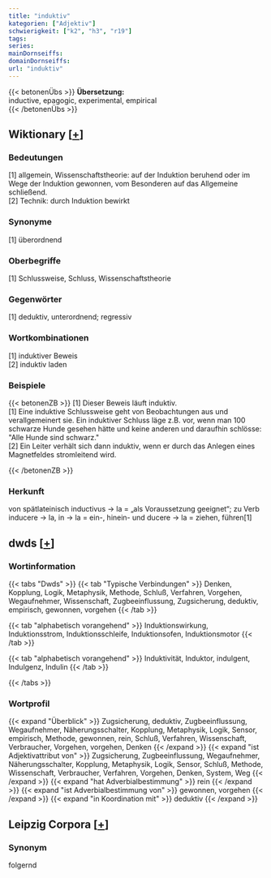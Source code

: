 ```yaml
---
title: "induktiv"
kategorien: ["Adjektiv"]
schwierigkeit: ["k2", "h3", "r19"]
tags:
series:
mainDornseiffs:
domainDornseiffs:
url: "induktiv"
---
```


{{< betonenÜbs >}}
**Übersetzung:**  
inductive, epagogic, experimental, empirical  
{{< /betonenÜbs >}}

## Wiktionary [[+](https://de.wiktionary.org/wiki/induktiv)]

### Bedeutungen
[1] allgemein, Wissenschaftstheorie: auf der Induktion beruhend oder im Wege der Induktion gewonnen, vom Besonderen auf das Allgemeine schließend.  
[2] Technik: durch Induktion bewirkt  

### Synonyme
[1] überordnend  

### Oberbegriffe
[1] Schlussweise, Schluss, Wissenschaftstheorie  

### Gegenwörter
[1] deduktiv, unterordnend; regressiv  

### Wortkombinationen
[1] induktiver Beweis  
[2] induktiv laden  

### Beispiele
{{< betonenZB >}}
[1] Dieser Beweis läuft induktiv.  
[1] Eine induktive Schlussweise geht von Beobachtungen aus und verallgemeinert sie. Ein induktiver Schluss läge z.B. vor, wenn man 100 schwarze Hunde gesehen hätte und keine anderen und daraufhin schlösse: "Alle Hunde sind schwarz."  
[2] Ein Leiter verhält sich dann induktiv, wenn er durch das Anlegen eines Magnetfeldes stromleitend wird.  

{{< /betonenZB >}}
### Herkunft
von spätlateinisch inductivus → la = „als Voraussetzung geeignet“; zu Verb inducere → la, in → la = ein-, hinein- und ducere → la = ziehen, führen[1]  



## dwds [[+](https://www.dwds.de/wb/induktiv)]

### Wortinformation
{{< tabs "Dwds" >}}
{{< tab "Typische Verbindungen" >}}
Denken, Kopplung, Logik, Metaphysik, Methode, Schluß, Verfahren, Vorgehen, Wegaufnehmer, Wissenschaft, Zugbeeinflussung, Zugsicherung, deduktiv, empirisch, gewonnen, vorgehen
{{< /tab >}}

{{< tab "alphabetisch vorangehend" >}}
Induktionswirkung, Induktionsstrom, Induktionsschleife, Induktionsofen, Induktionsmotor
{{< /tab >}}

{{< tab "alphabetisch vorangehend" >}}
Induktivität, Induktor, indulgent, Indulgenz, Indulin
{{< /tab >}}

{{< /tabs >}}

### Wortprofil
{{< expand "Überblick" >}} Zugsicherung, deduktiv, Zugbeeinflussung, Wegaufnehmer, Näherungsschalter, Kopplung, Metaphysik, Logik, Sensor, empirisch, Methode, gewonnen, rein, Schluß, Verfahren, Wissenschaft, Verbraucher, Vorgehen, vorgehen, Denken {{< /expand >}}
{{< expand "ist Adjektivattribut von" >}} Zugsicherung, Zugbeeinflussung, Wegaufnehmer, Näherungsschalter, Kopplung, Metaphysik, Logik, Sensor, Schluß, Methode, Wissenschaft, Verbraucher, Verfahren, Vorgehen, Denken, System, Weg {{< /expand >}}
{{< expand "hat Adverbialbestimmung" >}} rein {{< /expand >}}
{{< expand "ist Adverbialbestimmung von" >}} gewonnen, vorgehen {{< /expand >}}
{{< expand "in Koordination mit" >}} deduktiv {{< /expand >}}

## Leipzig Corpora [[+](https://corpora.uni-leipzig.de/en/res?word=induktiv&corpusId=deu_newscrawl-public_2018)]


### Synonym
folgernd

